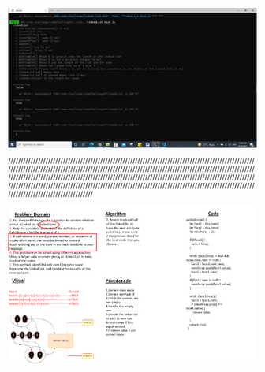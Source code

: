 ![Capture](Capture.PNG)

//////////////////////////////////////////////////////////////////////////////////////////////////////////////////////////////////////////////////////////////////////////////////////////////////////////////////////////////////////////////////////////////////////////////////////////////////////////////////////////////////////////////////////////////////////////////////////////////////////////////////////////////////////////////


![Capture](Capture6.PNG)